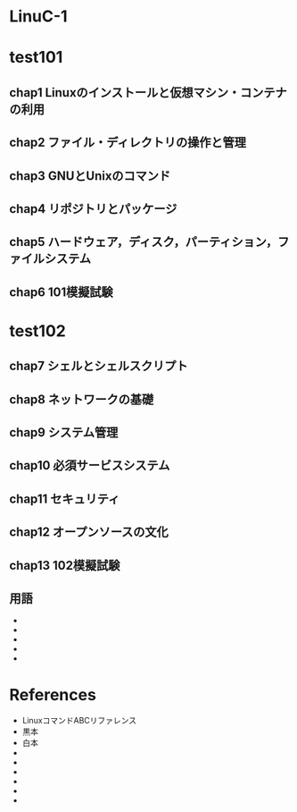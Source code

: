 # LinuC-1
# test101

## chap1 Linuxのインストールと仮想マシン・コンテナの利用

## chap2 ファイル・ディレクトリの操作と管理

## chap3 GNUとUnixのコマンド

## chap4 リポジトリとパッケージ

## chap5 ハードウェア，ディスク，パーティション，ファイルシステム

## chap6 101模擬試験

# test102
## chap7 シェルとシェルスクリプト

## chap8 ネットワークの基礎

## chap9 システム管理

## chap10 必須サービスシステム

## chap11 セキュリティ

## chap12 オープンソースの文化

## chap13 102模擬試験
## 用語
* 
* 
* 
* 
* 
# References
* LinuxコマンドABCリファレンス
* 黒本
* 白本
* 
* 
* 
* 
* 
* 